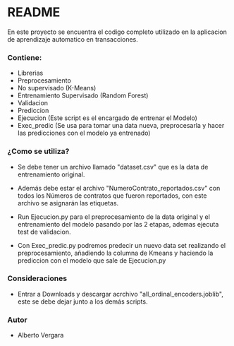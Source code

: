 # README #

En este proyecto se encuentra el codigo completo utilizado en la aplicacion de aprendizaje automatico en transacciones.

### Contiene: ###

* Librerias
* Preprocesamiento
* No supervisado (K-Means)
* Entrenamiento Supervisado (Random Forest)
* Validacion
* Prediccion
* Ejecucion (Este script es el encargado de entrenar el Modelo)
* Exec_predic (Se usa para tomar una data nueva, preprocesarla y hacer las predicciones con el modelo ya entrenado)

### ¿Como se utiliza? ###

* Se debe tener un archivo llamado "dataset.csv" que es la data de entrenamiento original.

* Además debe estar el archivo "NumeroContrato_reportados.csv" con todos los Números de contratos que fueron reportados, con este archivo se asignarán las etiquetas.

* Run Ejecucion.py para el preprocesamiento de la data original y el entrenamiento del modelo pasando por las 2 etapas, ademas ejecuta test de validacion.

* Con Exec_predic.py podremos predecir un nuevo data set realizando el preprocesamiento, añadiendo la columna de Kmeans y haciendo la prediccion con el modelo que sale de Ejecucion.py

### Consideraciones ###

* Entrar a Downloads y descargar acrchivo "all_ordinal_encoders.joblib", este se debe dejar junto a los demás scripts.

### Autor ###

* Alberto Vergara
